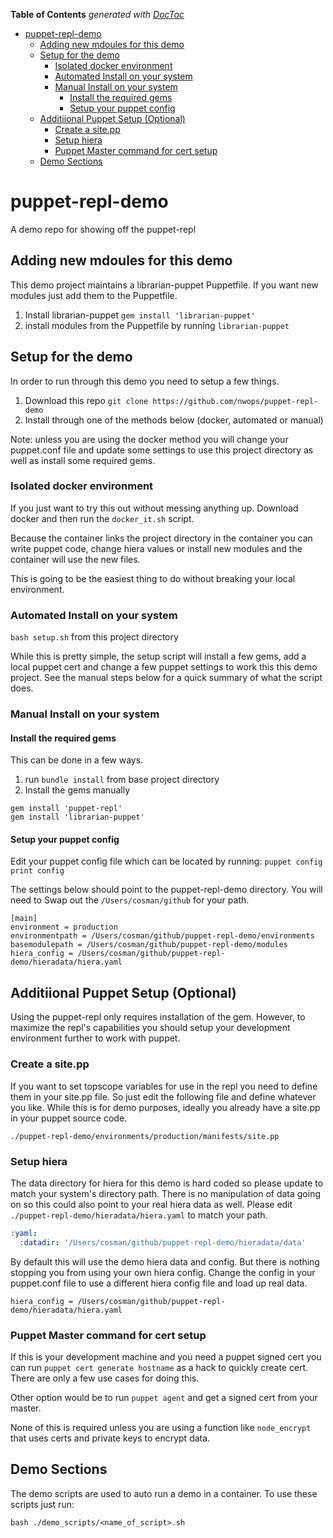 <!-- START doctoc generated TOC please keep comment here to allow auto update -->
<!-- DON'T EDIT THIS SECTION, INSTEAD RE-RUN doctoc TO UPDATE -->
**Table of Contents**  *generated with [DocToc](https://github.com/thlorenz/doctoc)*

- [puppet-repl-demo](#puppet-repl-demo)
  - [Adding new mdoules for this demo](#adding-new-mdoules-for-this-demo)
  - [Setup for the demo](#setup-for-the-demo)
    - [Isolated docker environment](#isolated-docker-environment)
    - [Automated Install on your system](#automated-install-on-your-system)
    - [Manual Install on your system](#manual-install-on-your-system)
      - [Install the required gems](#install-the-required-gems)
      - [Setup your puppet config](#setup-your-puppet-config)
  - [Additiional Puppet Setup (Optional)](#additiional-puppet-setup-optional)
    - [Create a site.pp](#create-a-sitepp)
    - [Setup hiera](#setup-hiera)
    - [Puppet Master command for cert setup](#puppet-master-command-for-cert-setup)
  - [Demo Sections](#demo-sections)

<!-- END doctoc generated TOC please keep comment here to allow auto update -->

# puppet-repl-demo
A demo repo for showing off the puppet-repl

## Adding new mdoules for this demo
This demo project maintains a librarian-puppet Puppetfile.  If you want new modules just add them to the Puppetfile.

1. Install librarian-puppet `gem install 'librarian-puppet'`
2. install modules from the Puppetfile by running `librarian-puppet` 

## Setup for the demo
In order to run through this demo you need to setup a few things.

1. Download this repo `git clone https://github.com/nwops/puppet-repl-demo`
2. Install through one of the methods below (docker, automated or manual)

Note: unless you are using the docker method you will change your puppet.conf file and update some settings to use this
project directory as well as install some required gems.

### Isolated docker environment
If you just want to try this out without messing anything up.  Download docker
and then run the `docker_it.sh` script.  

Because the container links the project directory in the container you can write puppet
code, change hiera values or install new modules and the container will use the new files.

This is going to be the easiest thing to do without breaking your local environment.

### Automated Install on your system
`bash setup.sh` from this project directory

While this is pretty simple, the setup script will install a few gems, add a local puppet cert and change a few
puppet settings to work this this demo project.  See the manual steps below for a quick summary of what the script does.

### Manual Install on your system
#### Install the required gems
This can be done in a few ways.  
1. run `bundle install` from base project directory
2. Install the gems manually
  ```
  gem install 'puppet-repl'
  gem install 'librarian-puppet'
  ```

#### Setup your puppet config
Edit your puppet config file which can be located by running: `puppet config print config`

The settings below should point to the puppet-repl-demo directory.
You will need to Swap out the `/Users/cosman/github` for your path.
```
[main]
environment = production
environmentpath = /Users/cosman/github/puppet-repl-demo/environments
basemodulepath = /Users/cosman/github/puppet-repl-demo/modules
hiera_config = /Users/cosman/github/puppet-repl-demo/hieradata/hiera.yaml
```

## Additiional Puppet Setup (Optional)
Using the puppet-repl only requires installation of the gem.  However, to maximize the repl's 
capabilities you should setup your development environment further to work with puppet.

### Create a site.pp
If you want to set topscope variables for use in the repl you need to define them in
your site.pp file.  So just edit the following file and define whatever you like.  While this is for demo
purposes, ideally you already have a site.pp in your puppet source code.

`./puppet-repl-demo/environments/production/manifests/site.pp`


### Setup hiera
The data directory for hiera for this demo is hard coded so please update to match your system's
directory path. There is no manipulation of data going on so this could also point to
your real hiera data as well.  Please edit `./puppet-repl-demo/hieradata/hiera.yaml` to
match your path.

```yaml
:yaml:
  :datadir: '/Users/cosman/github/puppet-repl-demo/hieradata/data'
```

By default this will use the demo hiera data and config.  But there is nothing stopping you from
using your own hiera config.  Change the config in your puppet.conf file to use a different hiera config file and load up real data.

`hiera_config = /Users/cosman/github/puppet-repl-demo/hieradata/hiera.yaml`


### Puppet Master command for cert setup
If this is your development machine and you need a puppet signed cert you can run `puppet cert generate hostname` as a hack to quickly create  cert. There are only a few use cases for doing this.

Other option would be to run `puppet agent` and get a signed cert from your master.

None of this is required unless you are using a function like `node_encrypt` that uses
certs and private keys to encrypt data.


## Demo Sections
The demo scripts are used to auto run a demo in a container.  To use these scripts just run:

`bash ./demo_scripts/<name_of_script>.sh`
